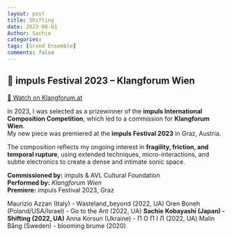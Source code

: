 ```yaml
---
layout: post
title: Shifting
date: 2023-08-01
Author: Sachie
categories: 
tags: [Grand Ensemble]
comments: false
---
```


## 🎼 impuls Festival 2023 – Klangforum Wien  
[🎥 Watch on Klangforum.at](https://en.klangforum.at/videos/impuls-festival-2023-preistragerkonzert)

In 2023, I was selected as a prizewinner of the **impuls International Composition Competition**, which led to a commission for **Klangforum Wien**.  
My new piece was premiered at the **impuls Festival 2023** in Graz, Austria.

The composition reflects my ongoing interest in **fragility, friction, and temporal rupture**, using extended techniques, micro-interactions, and subtle electronics to create a dense and intimate sonic space.

**Commissioned by:** impuls & AVL Cultural Foundation  
**Performed by:** *Klangforum Wien*  
**Premiere:** impuls Festival 2023, Graz

Maurizio Azzan (Italy) - Wasteland_beyond (2022, UA)
Oren Boneh (Poland/USA/Israel) - Go to the Ant (2022, UA)
**Sachie Kobayashi (Japan) - Shifting (2022, UA)**
Anna Korsun (Ukraine) - П О П І Л (2022, UA)
Malin Bång (Sweden) - blooming brume (2020)
